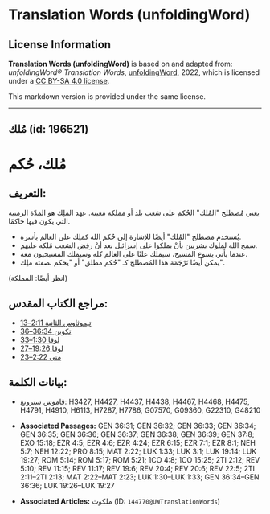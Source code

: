 # Translation Words (unfoldingWord)

## License Information

**Translation Words (unfoldingWord)** is based on and adapted from: _unfoldingWord® Translation Words_, [unfoldingWord](https://unfoldingword.org/utw), 2022, which is licensed under a [CC BY-SA 4.0 license](https://creativecommons.org/licenses/by-sa/4.0/legalcode.en).

This markdown version is provided under the same license.



--------------------------------

## مُلك (id: 196521)

مُلك، حُكم
==========

التعريف:
--------

يعني مُصطلح "المُلك" الحُكم على شعب بلد أو مملكة معينة. عهد الملِك هو المدّة الزمنية التي يكون فيها حاكمًا.

* يُستخدم مصطلح "المُلك" أيضًا للإشارة إلى حُكم الله كملِك على العالم بأسره.
* سمح الله لملوك بشريين بأنْ يملكوا على إسرائيل بعد أنْ رفض الشعب مُلكه عليهم.
* عندما يأتي يسوع المسيح، سيملك علنًا على العالم كله وسيملك المسيحيون معه.
* يمكن أيضًا تَرْجَمَة هذا المُصطلح كـ "حُكم مطلق" أو "يحكم بصفته ملِك".

(انظر أيضًا: المملكة)

مراجع الكتاب المقدس:
--------------------

* [تيموثاوس الثانية 2:11–13](https://ref.ly/2Tim2:11-2Tim2:13)
* [تكوين 36:34–36](https://ref.ly/Gen36:34-Gen36:36)
* [لوقا 1:30–33](https://ref.ly/Luke1:30-Luke1:33)
* [لوقا 19:26–27](https://ref.ly/Luke19:26-Luke19:27)
* [متى 2:22–23](https://ref.ly/Matt2:22-Matt2:23)

بيانات الكلمة:
--------------

* قاموس سترونغ: H3427, H4427, H4437, H4438, H4467, H4468, H4475, H4791, H4910, H6113, H7287, H7786, G07570, G09360, G22310, G48210

* **Associated Passages:** GEN 36:31; GEN 36:32; GEN 36:33; GEN 36:34; GEN 36:35; GEN 36:36; GEN 36:37; GEN 36:38; GEN 36:39; GEN 37:8; EXO 15:18; EZR 4:5; EZR 4:6; EZR 4:24; EZR 6:15; EZR 7:1; EZR 8:1; NEH 5:7; NEH 12:22; PRO 8:15; MAT 2:22; LUK 1:33; LUK 3:1; LUK 19:14; LUK 19:27; ROM 5:14; ROM 5:17; ROM 5:21; 1CO 4:8; 1CO 15:25; 2TI 2:12; REV 5:10; REV 11:15; REV 11:17; REV 19:6; REV 20:4; REV 20:6; REV 22:5; 2TI 2:11–2TI 2:13; MAT 2:22–MAT 2:23; LUK 1:30–LUK 1:33; GEN 36:34–GEN 36:36; LUK 19:26–LUK 19:27
* **Associated Articles:** ملكوت (ID: `144770@UWTranslationWords`)

